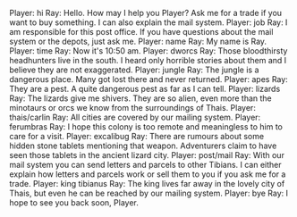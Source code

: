Player: hi
Ray: Hello. How may I help you Player? Ask me for a trade if you want to buy something. I can also explain the mail system.
Player: job
Ray: I am responsible for this post office. If you have questions about the mail system or the depots, just ask me.
Player: name
Ray: My name is Ray.
Player: time
Ray: Now it's 10:50 am.
Player: dworcs
Ray: Those bloodthirsty headhunters live in the south. I heard only horrible stories about them and I believe they are not exaggerated.
Player: jungle
Ray: The jungle is a dangerous place. Many got lost there and never returned.
Player: apes
Ray: They are a pest. A quite dangerous pest as far as I can tell.
Player: lizards
Ray: The lizards give me shivers. They are so alien, even more than the minotaurs or orcs we know from the surroundings of Thais.
Player: thais/carlin
Ray: All cities are covered by our mailing system.
Player: ferumbras
Ray: I hope this colony is too remote and meaningless to him to care for a visit.
Player: excalibug
Ray: There are rumours about some hidden stone tablets mentioning that weapon. Adventurers claim to have seen those tablets in the ancient lizard city.
Player: post/mail
Ray: With our mail system you can send letters and parcels to other Tibians. I can either explain how letters and parcels work or sell them to you if you ask me for a trade.
Player: king tibianus
Ray: The king lives far away in the lovely city of Thais, but even he can be reached by our mailing system.
Player: bye
Ray: I hope to see you back soon, Player.